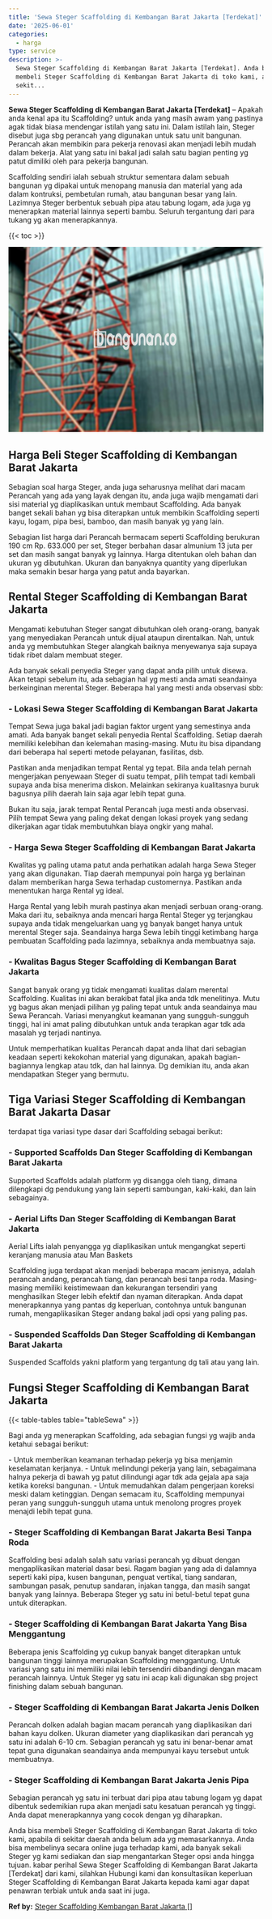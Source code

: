 ```yaml
---
title: 'Sewa Steger Scaffolding di Kembangan Barat Jakarta [Terdekat]'
date: '2025-06-01'
categories:
  - harga
type: service
description: >-
  Sewa Steger Scaffolding di Kembangan Barat Jakarta [Terdekat]. Anda bisa
  membeli Steger Scaffolding di Kembangan Barat Jakarta di toko kami, apabila di
  sekit...
---
```


**Sewa Steger Scaffolding di Kembangan Barat Jakarta \[Terdekat\]** – Apakah anda kenal apa itu Scaffolding? untuk anda yang masih awam yang pastinya agak tidak biasa mendengar istilah yang satu ini. Dalam istilah lain, Steger disebut juga sbg perancah yang digunakan untuk satu unit bangunan. Perancah akan membikin para pekerja renovasi akan menjadi lebih mudah dalam bekerja. Alat yang satu ini bakal jadi salah satu bagian penting yg patut dimiliki oleh para pekerja bangunan.

Scaffolding sendiri ialah sebuah struktur sementara dalam sebuah bangunan yg dipakai untuk menopang manusia dan material yang ada dalam kontruksi, pembetulan rumah, atau bangunan besar yang lain. Lazimnya Steger berbentuk sebuah pipa atau tabung logam, ada juga yg menerapkan material lainnya seperti bambu. Seluruh tergantung dari para tukang yg akan menerapkannya.

{{< toc >}}

![Sewa Steger Scaffolding di Kembangan Barat Jakarta [Terdekat]](/images/sewa-scaffolding-steger-18.png)

## Harga Beli Steger Scaffolding di Kembangan Barat Jakarta

Sebagian soal harga Steger, anda juga seharusnya melihat dari macam Perancah yang ada yang layak dengan itu, anda juga wajib mengamati dari sisi material yg diaplikasikan untuk membaut Scaffolding. Ada banyak banget sekali bahan yg bisa diterapkan untuk membikin Scaffolding seperti kayu, logam, pipa besi, bamboo, dan masih banyak yg yang lain.

Sebagian list harga dari Perancah bermacam seperti Scaffolding berukuran 190 cm Rp. 633.000 per set, Steger berbahan dasar almunium 13 juta per set dan masih sangat banyak yg lainnya. Harga ditentukan oleh bahan dan ukuran yg dibutuhkan. Ukuran dan banyaknya quantity yang diperlukan maka semakin besar harga yang patut anda bayarkan.

## Rental Steger Scaffolding di Kembangan Barat Jakarta

Mengamati kebutuhan Steger sangat dibutuhkan oleh orang-orang, banyak yang menyediakan Perancah untuk dijual ataupun direntalkan. Nah, untuk anda yg membutuhkan Steger alangkah baiknya menyewanya saja supaya tidak ribet dalam membuat steger.

Ada banyak sekali penyedia Steger yang dapat anda pilih untuk disewa. Akan tetapi sebelum itu, ada sebagian hal yg mesti anda amati seandainya berkeinginan merental Steger. Beberapa hal yang mesti anda observasi sbb:

### \- Lokasi Sewa Steger Scaffolding di Kembangan Barat Jakarta

Tempat Sewa juga bakal jadi bagian faktor urgent yang semestinya anda amati. Ada banyak banget sekali penyedia Rental Scaffolding. Setiap daerah memiliki kelebihan dan kelemahan masing-masing. Mutu itu bisa dipandang dari beberapa hal seperti metode pelayanan, fasilitas, dsb.

Pastikan anda menjadikan tempat Rental yg tepat. Bila anda telah pernah mengerjakan penyewaan Steger di suatu tempat, pilih tempat tadi kembali supaya anda bisa menerima diskon. Melainkan sekiranya kualitasnya buruk bagusnya pilih daerah lain saja agar lebih tepat guna.

Bukan itu saja, jarak tempat Rental Perancah juga mesti anda observasi. Pilih tempat Sewa yang paling dekat dengan lokasi proyek yang sedang dikerjakan agar tidak membutuhkan biaya ongkir yang mahal.

### \- Harga Sewa Steger Scaffolding di Kembangan Barat Jakarta

Kwalitas yg paling utama patut anda perhatikan adalah harga Sewa Steger yang akan digunakan. Tiap daerah mempunyai poin harga yg berlainan dalam memberikan harga Sewa terhadap customernya. Pastikan anda menentukan harga Rental yg ideal.

Harga Rental yang lebih murah pastinya akan menjadi serbuan orang-orang. Maka dari itu, sebaiknya anda mencari harga Rental Steger yg terjangkau supaya anda tidak mengeluarkan uang yg banyak banget hanya untuk merental Steger saja. Seandainya harga Sewa lebih tinggi ketimbang harga pembuatan Scaffolding pada lazimnya, sebaiknya anda membuatnya saja.

### \- Kwalitas Bagus Steger Scaffolding di Kembangan Barat Jakarta

Sangat banyak orang yg tidak mengamati kualitas dalam merental Scaffolding. Kualitas ini akan berakibat fatal jika anda tdk menelitinya. Mutu yg bagus akan menjadi pilihan yg paling tepat untuk anda seandainya mau Sewa Perancah. Variasi menyangkut keamanan yang sungguh-sungguh tinggi, hal ini amat paling dibutuhkan untuk anda terapkan agar tdk ada masalah yg terjadi nantinya.

Untuk memperhatikan kualitas Perancah dapat anda lihat dari sebagian keadaan seperti kekokohan material yang digunakan, apakah bagian-bagiannya lengkap atau tdk, dan hal lainnya. Dg demikian itu, anda akan mendapatkan Steger yang bermutu.

## Tiga Variasi Steger Scaffolding di Kembangan Barat Jakarta Dasar

terdapat tiga variasi type dasar dari Scaffolding sebagai berikut:

### \- Supported Scaffolds Dan Steger Scaffolding di Kembangan Barat Jakarta

Supported Scaffolds adalah platform yg disangga oleh tiang, dimana dilengkapi dg pendukung yang lain seperti sambungan, kaki-kaki, dan lain sebagainya.

### \- Aerial Lifts Dan Steger Scaffolding di Kembangan Barat Jakarta

Aerial Lifts ialah penyangga yg diaplikasikan untuk mengangkat seperti keranjang manusia atau Man Baskets

Scaffolding juga terdapat akan menjadi beberapa macam jenisnya, adalah perancah andang, perancah tiang, dan perancah besi tanpa roda. Masing-masing memiliki keistimewaan dan kekurangan tersendiri yang menghasilkan Steger lebih efektif dan nyaman diterapkan. Anda dapat menerapkannya yang pantas dg keperluan, contohnya untuk bangunan rumah, mengaplikasikan Steger andang bakal jadi opsi yang paling pas.

### \- Suspended Scaffolds Dan Steger Scaffolding di Kembangan Barat Jakarta

Suspended Scaffolds yakni platform yang tergantung dg tali atau yang lain.

## Fungsi Steger Scaffolding di Kembangan Barat Jakarta

{{< table-tables table="tableSewa" >}}

Bagi anda yg menerapkan Scaffolding, ada sebagian fungsi yg wajib anda ketahui sebagai berikut:

\- Untuk memberikan keamanan terhadap pekerja yg bisa menjamin keselamatan kerjanya. - Untuk melindungi pekerja yang lain, sebagaimana halnya pekerja di bawah yg patut dilindungi agar tdk ada gejala apa saja ketika koreksi bangunan. - Untuk memudahkan dalam pengerjaan koreksi meski dalam ketinggian. Dengan semacam itu, Scaffolding mempunyai peran yang sungguh-sungguh utama untuk menolong progres proyek menajdi lebih tepat guna.

### \- Steger Scaffolding di Kembangan Barat Jakarta Besi Tanpa Roda

Scaffolding besi adalah salah satu variasi perancah yg dibuat dengan mengaplikasikan material dasar besi. Ragam bagian yang ada di dalamnya seperti kaki pipa, kusen bangunan, penguat vertikal, tiang sandaran, sambungan pasak, penutup sandaran, injakan tangga, dan masih sangat banyak yang lainnya. Beberapa Steger yg satu ini betul-betul tepat guna untuk diterapkan.

### \- Steger Scaffolding di Kembangan Barat Jakarta Yang Bisa Menggantung

Beberapa jenis Scaffolding yg cukup banyak banget diterapkan untuk bangunan tinggi lainnya merupakan Scaffolding menggantung. Untuk variasi yang satu ini memiliki nilai lebih tersendiri dibandingi dengan macam perancah lainnya. Untuk Steger yg satu ini acap kali digunakan sbg project finishing dalam sebuah bangunan.

### \- Steger Scaffolding di Kembangan Barat Jakarta Jenis Dolken

Perancah dolken adalah bagian macam perancah yang diaplikasikan dari bahan kayu dolken. Ukuran diameter yang diaplikasikan dari perancah yg satu ini adalah 6-10 cm. Sebagian perancah yg satu ini benar-benar amat tepat guna digunakan seandainya anda mempunyai kayu tersebut untuk membuatnya.

### \- Steger Scaffolding di Kembangan Barat Jakarta Jenis Pipa

Sebagian perancah yg satu ini terbuat dari pipa atau tabung logam yg dapat dibentuk sedemikian rupa akan menjadi satu kesatuan perancah yg tinggi. Anda dapat menerapkannya yang cocok dengan yg diharapkan.

Anda bisa membeli Steger Scaffolding di Kembangan Barat Jakarta di toko kami, apabila di sekitar daerah anda belum ada yg memasarkannya. Anda bisa membelinya secara online juga terhadap kami, ada banyak sekali Steger yg kami sediakan dan siap mengantarkan Steger opsi anda hingga tujuan. kabar perihal Sewa Steger Scaffolding di Kembangan Barat Jakarta \[Terdekat\] dari kami, silahkan Hubungi kami dan konsultasikan keperluan Steger Scaffolding di Kembangan Barat Jakarta kepada kami agar dapat penawran terbiak untuk anda saat ini juga.

**Ref by:** [Steger Scaffolding Kembangan Barat Jakarta []](https://id.wikipedia.org/wiki/Steger)
